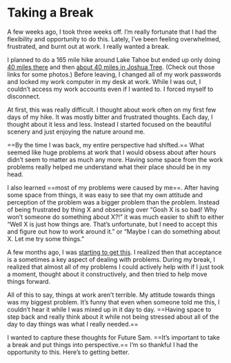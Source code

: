 # Taking a Break

A few weeks ago, I took three weeks off. I’m really fortunate that I had the flexibility and opportunity to do this. Lately, I’ve been feeling overwhelmed, frustrated, and burnt out at work. I really wanted a break.

I planned to do a 165 mile hike around Lake Tahoe but ended up only doing [40 miles there](https://soffes.blog/tahoe-rim-trail) and then [about 40 miles in Joshua Tree](https://soffes.blog/california-riding-and-hiking-trail). (Check out those links for some photos.) Before leaving, I changed all of my work passwords and locked my work computer in my desk at work. While I was out, I couldn’t access my work accounts even if I wanted to. I forced myself to disconnect.

At first, this was really difficult. I thought about work often on my first few days of my hike. It was mostly bitter and frustrated thoughts. Each day, I thought about it less and less. Instead I started focused on the beautiful scenery and just enjoying the nature around me.

==By the time I was back, my entire perspective had shifted.== What seemed like huge problems at work that I would obsess about after hours didn’t seem to matter as much any more. Having some space from the work problems really helped me understand what their place should be in my head.

I also learned ==most of my problems were caused by me==. After having some space from things, it was easy to see that my own attitude and perception of the problem was a bigger problem than the problem. Instead of being frustrated by thing X and obsessing over “Gosh X is so bad! Why won’t someone do something about X?!” it was much easier to shift to either “Well X is just how things are. That’s unfortunate, but I need to accept this and figure out how to work around it.” or “Maybe I can do something about X. Let me try some things.”

A few months ago, I was [starting to get this](https://soffes.blog/i-dont-care). I realized then that acceptance is a sometimes a key aspect of dealing with problems. During my break, I realized that almost all of my problems I could actively help with if I just took a moment, thought about it constructively, and then tried to help move things forward.

All of this to say, things at work aren’t terrible. My attitude towards things was my biggest problem. It’s funny that even when someone told me this, I couldn’t hear it while I was mixed up in it day to day. ==Having space to step back and really think about it while not being stressed about all of the day to day things was what I really needed.==

I wanted to capture these thoughts for Future Sam. ==It’s important to take a break and put things into perspective.== I’m so thankful I had the opportunity to this. Here’s to getting better.
